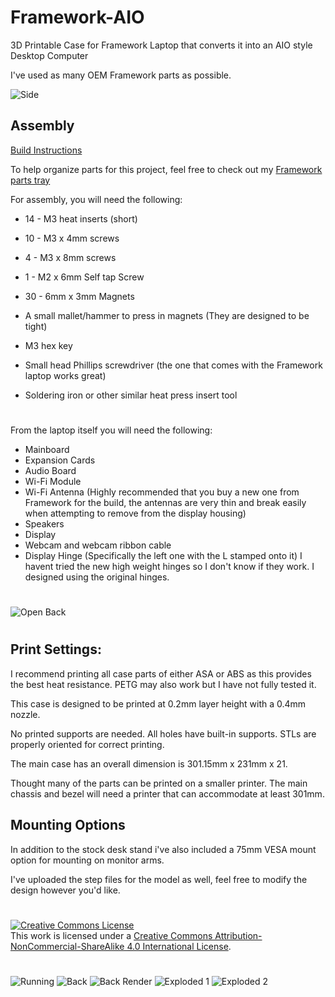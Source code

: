 # Framework-AIO
3D Printable Case for Framework Laptop that converts it into an AIO style Desktop Computer

I've used as many OEM Framework parts as possible.

![Side](https://github.com/whatthefilament/Framework-AIO/blob/main/Images/Assembly%20Instruction%20Manual%20Pictures/IMG_1860.jpeg)

## Assembly

[Build Instructions](https://www.instructables.com/Framework-AIO-Assembly/)

To help organize parts for this project, feel free to check out my [Framework parts tray](https://www.printables.com/model/253099-framework-parts-tray)

For assembly, you will need the following:

- 14 - M3 heat inserts (short)
- 10 - M3 x 4mm screws
- 4 - M3 x 8mm screws
- 1 - M2 x 6mm Self tap Screw
- 30 - 6mm x 3mm Magnets

- A small mallet/hammer to press in magnets (They are designed to be tight)
- M3 hex key
- Small head Phillips screwdriver (the one that comes with the Framework laptop works great)
- Soldering iron or other similar heat press insert tool
#
From the laptop itself you will need the following:

- Mainboard
- Expansion Cards
- Audio Board
- Wi-Fi Module
- Wi-Fi Antenna (Highly recommended that you buy a new one from Framework for the build, the antennas are very thin and break easily when attempting to remove from the display housing)
- Speakers
- Display
- Webcam and webcam ribbon cable
- Display Hinge (Specifically the left one with the L stamped onto it) I havent tried the new high weight hinges so I don't know if they work. I designed using the original hinges.
#
![Open Back](https://github.com/whatthefilament/Framework-AIO/blob/main/Images/Assembly%20Instruction%20Manual%20Pictures/IMG_1853.jpeg)
#
## Print Settings:

I recommend printing all case parts of either ASA or ABS as this provides the best heat resistance. PETG may also work but I have not fully tested it. 

This case is designed to be printed at 0.2mm layer height with a 0.4mm nozzle.

No printed supports are needed. All holes have built-in supports. STLs are properly oriented for correct printing.

The main case has an overall dimension is 301.15mm x 231mm x 21. 

Thought many of the parts can be printed on a smaller printer. The main chassis and bezel will need a printer that can accommodate at least 301mm. 

## Mounting Options

In addition to the stock desk stand i've also included a 75mm VESA mount option for mounting on monitor arms.

I've uploaded the step files for the model as well, feel free to modify the design however you'd like. 

#
<a rel="license" href="http://creativecommons.org/licenses/by-nc-sa/4.0/"><img alt="Creative Commons License" style="border-width:0" src="https://i.creativecommons.org/l/by-nc-sa/4.0/80x15.png" /></a><br />This work is licensed under a <a rel="license" href="http://creativecommons.org/licenses/by-nc-sa/4.0/">Creative Commons Attribution-NonCommercial-ShareAlike 4.0 International License</a>.
#
![Running](https://github.com/whatthefilament/Framework-AIO/blob/main/Images/Assembly%20Instruction%20Manual%20Pictures/IMG_1865.jpeg)
![Back](https://github.com/whatthefilament/Framework-AIO/blob/main/Images/Assembly%20Instruction%20Manual%20Pictures/IMG_1863.jpeg)
![Back Render](https://github.com/whatthefilament/Framework-AIO/blob/main/Images/Framework%20AIO.jpg)
![Exploded 1](https://github.com/whatthefilament/Framework-AIO/blob/main/Images/Exploded1.jpg)
![Exploded 2](https://github.com/whatthefilament/Framework-AIO/blob/main/Images/Exploded2.jpg)

 